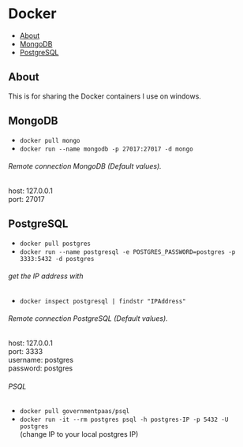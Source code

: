# Docker

- [About](#about)
- [MongoDB](#MongoDB)
- [PostgreSQL](#PostgreSQL)

## About

This is for sharing the Docker containers I use on windows.

## MongoDB

* `docker pull mongo`  
* `docker run --name mongodb -p 27017:27017 -d mongo`

###### Remote connection MongoDB (Default values).

  host: 127.0.0.1  
  port: 27017   

## PostgreSQL

* `docker pull postgres`
* `docker run --name postgresql -e POSTGRES_PASSWORD=postgres -p 3333:5432 -d postgres`

###### get the IP address with

* `docker inspect postgresql | findstr "IPAddress"`  

###### Remote connection PostgreSQL (Default values).

  host: 127.0.0.1  
  port: 3333  
  username: postgres  
  password: postgres  

###### PSQL

* `docker pull governmentpaas/psql`  
* `docker run -it --rm postgres psql -h postgres-IP -p 5432 -U postgres`  
(change IP to your local postgres IP)    
